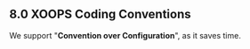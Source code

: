 ## 8.0 XOOPS Coding Conventions

We support "**Convention over Configuration**", as it saves time. 

